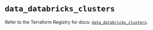 # `data_databricks_clusters`

Refer to the Terraform Registry for docs: [`data_databricks_clusters`](https://registry.terraform.io/providers/databricks/databricks/1.89.0/docs/data-sources/clusters).
